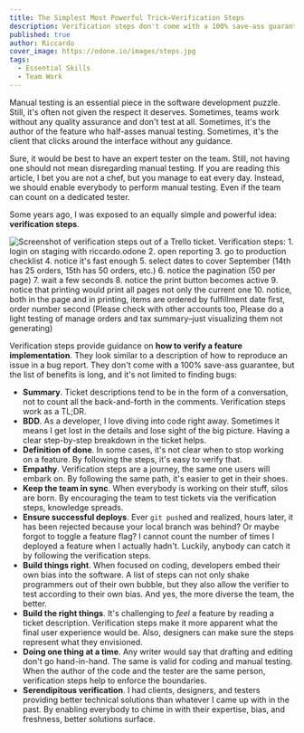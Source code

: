 ```yaml
---
title: The Simplest Most Powerful Trick–Verification Steps
description: Verification steps don't come with a 100% save-ass guarantee, but the list of benefits is long, and it's not limited to finding bugs.
published: true
author: Riccardo
cover_image: https://odone.io/images/steps.jpg
tags:
  - Essential Skills
  - Team Work
---
```


Manual testing is an essential piece in the software development puzzle. Still, it's often not given the respect it deserves. Sometimes, teams work without any quality assurance and don't test at all. Sometimes, it's the author of the feature who half-asses manual testing. Sometimes, it's the client that clicks around the interface without any guidance.

Sure, it would be best to have an expert tester on the team. Still, not having one should not mean disregarding manual testing. If you are reading this article, I bet you are not a chef, but you manage to eat every day. Instead, we should enable everybody to perform manual testing. Even if the team can count on a dedicated tester.

Some years ago, I was exposed to an equally simple and powerful idea: **verification steps**.

![Screenshot of verification steps out of a Trello ticket. Verification steps: 1. login on staging with riccardo.odone 2. open reporting 3. go to production checklist 4. notice it's fast enough 5. select dates to cover September (14th has 25 orders, 15th has 50 orders, etc.) 6. notice the pagination (50 per page) 7. wait a few seconds 8. notice the print button becomes active 9. notice that printing would print all pages not only the current one 10. notice, both in the page and in printing, items are ordered by fulfillment date first, order number second (Please check with other accounts too, Please do a light testing of manage orders and tax summary–just visualizing them not generating)](https://odone.io/images/verification-steps.png)

Verification steps provide guidance on **how to verify a feature implementation**. They look similar to a description of how to reproduce an issue in a bug report. They don't come with a 100% save-ass guarantee, but the list of benefits is long, and it's not limited to finding bugs:

- **Summary**. Ticket descriptions tend to be in the form of a conversation, not to count all the back-and-forth in the comments. Verification steps work as a TL;DR.
- **BDD**. As a developer, I love diving into code right away. Sometimes it means I get lost in the details and lose sight of the big picture. Having a clear step-by-step breakdown in the ticket helps.
- **Definition of done**. In some cases, it's not clear when to stop working on a feature. By following the steps, it's easy to verify that.
- **Empathy**. Verification steps are a journey, the same one users will embark on. By following the same path, it's easier to get in their shoes.
- **Keep the team in sync**. When everybody is working on their stuff, silos are born. By encouraging the team to test tickets via the verification steps, knowledge spreads.
- **Ensure successful deploys**. Ever `git push`ed and realized, hours later, it has been rejected because your local branch was behind? Or maybe forgot to toggle a feature flag? I cannot count the number of times I deployed a feature when I actually hadn't. Luckily, anybody can catch it by following the verification steps.
- **Build things right**. When focused on coding, developers embed their own bias into the software. A list of steps can not only shake programmers out of their own bubble, but they also allow the verifier to test according to their own bias. And yes, the more diverse the team, the better.
- **Build the right things**. It's challenging to *feel* a feature by reading a ticket description. Verification steps make it more apparent what the final user experience would be. Also, designers can make sure the steps represent what they envisioned.
- **Doing one thing at a time**. Any writer would say that drafting and editing don't go hand-in-hand. The same is valid for coding and manual testing. When the author of the code and the tester are the same person, verification steps help to enforce the boundaries.
- **Serendipitous verification**. I had clients, designers, and testers providing better technical solutions than whatever I came up with in the past. By enabling everybody to chime in with their expertise, bias, and freshness, better solutions surface.
